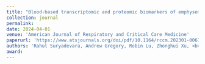 ```yaml
---
title: "Blood-based transcriptomic and proteomic biomarkers of emphysema"
collection: journal
permalink: 
date: 2024-04-01
venue: 'American Journal of Respiratory and Critical Care Medicine'
paperurl: 'https://www.atsjournals.org/doi/pdf/10.1164/rccm.202301-0067OC'
authors: 'Rahul Suryadevara, Andrew Gregory, Robin Lu, Zhonghui Xu, <b><u>Aria Masoomi</u></b>, et al'
award: 
---
```


